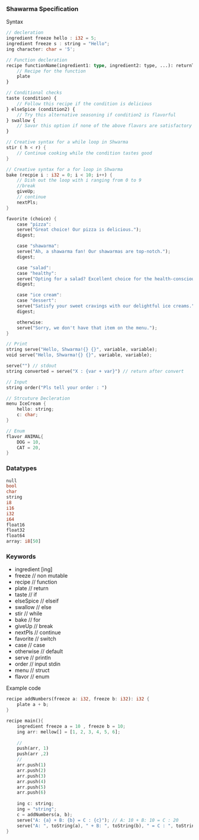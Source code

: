 ### Shawarma Specification

Syntax

```rust
// decleration
ingredient freeze hello : i32 = 5;
ingredient freeze s : string = "Hello";
ing character: char = '5';

// Function decleration
recipe functionName(ingredient1: type, ingredient2: type, ...): returnType {
    // Recipe for the function
    plate 
}

// Conditional checks
taste (condition) {
    // Follow this recipe if the condition is delicious
} elseSpice (condition2) {
    // Try this alternative seasoning if condition2 is flavorful
} swallow {
    // Savor this option if none of the above flavors are satisfactory
}

// Creative syntax for a while loop in Shwarma
stir ( h < r) {
    // Continue cooking while the condition tastes good
}

// Creative syntax for a for loop in Shwarma
bake (recpie i : i32 = 0; i < 10; i++) {
    // Dish out the loop with i ranging from 0 to 9
    //break
    giveUp;
    // continue
    nextPls;
}

favorite (choice) {
    case "pizza":
    serve("Great choice! Our pizza is delicious.");
    digest;

    case "shawarma":
    serve("Ah, a shawarma fan! Our shawarmas are top-notch.");
    digest;

    case "salad":
    case "healthy":
    serve("Opting for a salad? Excellent choice for the health-conscious!");
    digest;

    case "ice cream":
    case "dessert":
    serve("Satisfy your sweet cravings with our delightful ice creams.");
    digest;

    otherwise:
    serve("Sorry, we don't have that item on the menu.");
}

// Print
string serve("Hello, Shwarma!{} {}", variable, variable);
void serve("Hello, Shwarma!{} {}", variable, variable);

serve("") // stdout
string converted = serve("X : {var + var}") // return after convert

// Input
string order("Pls tell your order : ")

// Strcuture Decleration
menu IceCream {
    hello: string;
    c: char;
}

// Enum
flavor ANIMAL{
    DOG = 10,
    CAT = 20,
}

```
### Datatypes

```rust
null
bool
char
string
i8
i16
i32
i64
float16
float32
float64
array: i8[50]
```

### Keywords
- ingredient [ing]
- freeze        // non mutable
- recipe        // function
- plate         // return
- taste         // if
- elseSpice     // elseif
- swallow       // else
- stir          // while
- bake          // for
- giveUp        // break
- nextPls       // continue
- favorite      // switch
- case          // case
- otherwise     // default
- serve         // println
- order         // input stdin
- menu          // struct
- flavor        // enum


Example code

```rust
recipe addNumbers(freeze a: i32, freeze b: i32): i32 {
    plate a + b;
}

recipe main(){
    ingredient freeze a = 10 , freeze b = 10;
    ing arr: mellow[] = [1, 2, 3, 4, 5, 6];
    
    //
    push(arr, 1)
    push(arr ,2)
    // 
    arr.push(1)
    arr.push(2)
    arr.push(3)
    arr.push(4)
    arr.push(5)
    arr.push(6)
    
    ing c: string;
    ing = "string";
    c = addNumbers(a, b);
    serve("A: {a} + B: {b} = C : {c}"); // A: 10 + B: 10 = C : 20
    serve("A: ", toString(a), " + B: ", toString(b), " = C : ", toString(c), "\n" ) // expanded for
}
```
